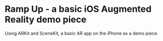 # Ramp Up - a basic iOS Augmented Reality demo piece

Using ARKit and SceneKit, a basic AR app on the iPhone as a demo piece.
